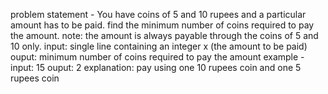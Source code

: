 problem statement - You have coins of 5 and 10 rupees and a particular amount has to be paid. find the minimum number of coins required to pay the amount.
note: the amount is always payable through the coins of 5 and 10 only.
input: single line containing an integer x (the amount to be paid)
ouput: minimum number of coins required to pay the amount
example - 
input: 15
ouput: 2
explanation: pay using one 10 rupees coin and one 5 rupees coin